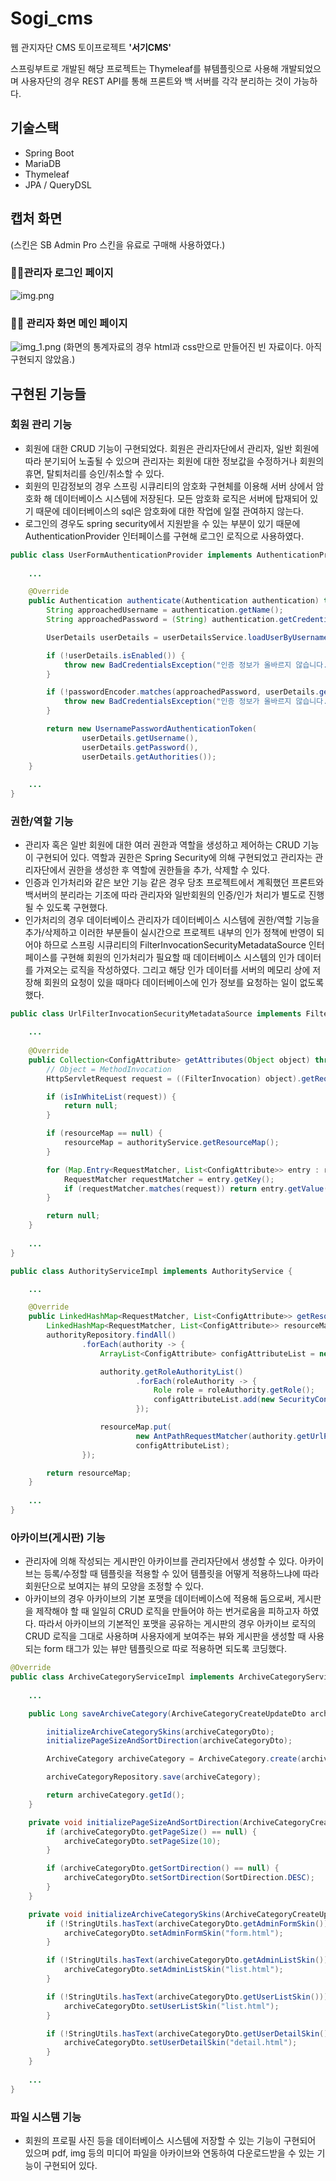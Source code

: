 # Sogi_cms

웹 관지자단 CMS 토이프로젝트 **'서기CMS'**

스프링부트로 개발된 해당 프로젝트는 Thymeleaf를 뷰템플릿으로 사용해 개발되었으며 사용자단의 경우 REST API를 통해 프론트와 백 서버를 각각 분리하는 것이 가능하다.

## 기술스택

* Spring Boot
* MariaDB
* Thymeleaf
* JPA / QueryDSL

## 캡처 화면

(스킨은 SB Admin Pro 스킨을 유료로 구매해 사용하였다.)

### 🕺🏻관리자 로그인 페이지
![img.png](img.png)

### 🕺🏻 관리자 화면 메인 페이지
![img_1.png](img_1.png)
(화면의 통계자료의 경우 html과 css만으로 만들어진 빈 자료이다. 아직 구현되지 않았음.)

## 구현된 기능들

### 회원 관리 기능
* 회원에 대한 CRUD 기능이 구현되었다. 회원은 관리자단에서 관리자, 일반 회원에 따라 분기되어 노출될 수 있으며 관리자는 회원에 대한 정보값을 수정하거나 회원의 휴면, 탈퇴처리를 승인/취소할 수 있다.
* 회원의 민감정보의 경우 스프링 시큐리티의 암호화 구현체를 이용해 서버 상에서 암호화 해 데이터베이스 시스템에 저장된다. 모든 암호화 로직은 서버에 탑재되어 있기 때문에 데이터베이스의 sql은 암호화에 대한 작업에 일절 관여하지 않는다.
* 로그인의 경우도 spring security에서 지원받을 수 있는 부분이 있기 때문에 AuthenticationProvider 인터페이스를 구현해 로그인 로직으로 사용하였다.
```java
public class UserFormAuthenticationProvider implements AuthenticationProvider {
    
    ...

    @Override
    public Authentication authenticate(Authentication authentication) throws AuthenticationException {
        String approachedUsername = authentication.getName();
        String approachedPassword = (String) authentication.getCredentials();

        UserDetails userDetails = userDetailsService.loadUserByUsername(approachedUsername);

        if (!userDetails.isEnabled()) {
            throw new BadCredentialsException("인증 정보가 올바르지 않습니다.");
        }

        if (!passwordEncoder.matches(approachedPassword, userDetails.getPassword())) {
            throw new BadCredentialsException("인증 정보가 올바르지 않습니다.");
        }

        return new UsernamePasswordAuthenticationToken(
                userDetails.getUsername(),
                userDetails.getPassword(),
                userDetails.getAuthorities());
    }
    
    ...
}
```

### 권한/역할 기능
* 관리자 혹은 일반 회원에 대한 여러 권한과 역할을 생성하고 제어하는 CRUD 기능이 구현되어 있다. 역할과 권한은 Spring Security에 의해 구현되었고 관리자는 관리자단에서 권한을 생성한 후 역할에 권한들을 추가, 삭제할 수 있다.
* 인증과 인가처리와 같은 보안 기능 같은 경우 당초 프로젝트에서 계획했던 프론트와 백서버의 분리라는 기조에 따라 관리자와 일반회원의 인증/인가 처리가 별도로 진행될 수 있도록 구현했다. 
* 인가처리의 경우 데이터베이스 관리자가 데이터베이스 시스템에 권한/역할 기능을 추가/삭제하고 이러한 부분들이 실시간으로 프로젝트 내부의 인가 정책에 반영이 되어야 하므로 스프링 시큐리티의 FilterInvocationSecurityMetadataSource 인터페이스를 구현해 회원의 인가처리가 필요할 때 데이터베이스 시스템의 인가 데이터를 가져오는 로직을 작성하였다. 그리고 해당 인가 데이터를 서버의 메모리 상에 저장해 회원의 요청이 있을 때마다 데이터베이스에 인가 정보를 요청하는 일이 없도록 했다.
```java
public class UrlFilterInvocationSecurityMetadataSource implements FilterInvocationSecurityMetadataSource {

    ...
    
    @Override
    public Collection<ConfigAttribute> getAttributes(Object object) throws IllegalArgumentException {
        // Object = MethodInvocation
        HttpServletRequest request = ((FilterInvocation) object).getRequest();

        if (isInWhiteList(request)) {
            return null;
        }

        if (resourceMap == null) {
            resourceMap = authorityService.getResourceMap();
        }

        for (Map.Entry<RequestMatcher, List<ConfigAttribute>> entry : resourceMap.entrySet()) {
            RequestMatcher requestMatcher = entry.getKey();
            if (requestMatcher.matches(request)) return entry.getValue();
        }

        return null;
    }
    
    ...
}
```
```java
public class AuthorityServiceImpl implements AuthorityService {

    ...

    @Override
    public LinkedHashMap<RequestMatcher, List<ConfigAttribute>> getResourceMap() {
        LinkedHashMap<RequestMatcher, List<ConfigAttribute>> resourceMap = new LinkedHashMap<>();
        authorityRepository.findAll()
                .forEach(authority -> {
                    ArrayList<ConfigAttribute> configAttributeList = new ArrayList<>();

                    authority.getRoleAuthorityList()
                            .forEach(roleAuthority -> {
                                Role role = roleAuthority.getRole();
                                configAttributeList.add(new SecurityConfig(role.getRoleName()));
                            });

                    resourceMap.put(
                            new AntPathRequestMatcher(authority.getUrlPath()),
                            configAttributeList);
                });

        return resourceMap;
    }
    
    ...
}
```

### 아카이브(게시판) 기능
* 관리자에 의해 작성되는 게시판인 아카이브를 관리자단에서 생성할 수 있다. 아카이브는 등록/수정할 때 템플릿을 적용할 수 있어 템플릿을 어떻게 적용하느냐에 따라 회원단으로 보여지는 뷰의 모양을 조정할 수 있다. 
* 아카이브의 경우 아카이브의 기본 포맷을 데이터베이스에 적용해 둠으로써, 게시판을 제작해야 할 때 일일히 CRUD 로직을 만들어야 하는 번거로움을 피하고자 하였다. 따라서 아카이브의 기본적인 포맷을 공유하는 게시판의 경우 아카이브 로직의 CRUD 로직을 그대로 사용하며 사용자에게 보여주는 뷰와 게시판을 생성할 때 사용되는 form 태그가 있는 뷰만 템플릿으로 따로 적용하면 되도록 코딩했다.
```java
@Override
public class ArchiveCategoryServiceImpl implements ArchiveCategoryService {
    
    ...

    public Long saveArchiveCategory(ArchiveCategoryCreateUpdateDto archiveCategoryDto) {

        initializeArchiveCategorySkins(archiveCategoryDto);
        initializePageSizeAndSortDirection(archiveCategoryDto);

        ArchiveCategory archiveCategory = ArchiveCategory.create(archiveCategoryDto);

        archiveCategoryRepository.save(archiveCategory);

        return archiveCategory.getId();
    }

    private void initializePageSizeAndSortDirection(ArchiveCategoryCreateUpdateDto archiveCategoryDto) {
        if (archiveCategoryDto.getPageSize() == null) {
            archiveCategoryDto.setPageSize(10);
        }

        if (archiveCategoryDto.getSortDirection() == null) {
            archiveCategoryDto.setSortDirection(SortDirection.DESC);
        }
    }

    private void initializeArchiveCategorySkins(ArchiveCategoryCreateUpdateDto archiveCategoryDto) {
        if (!StringUtils.hasText(archiveCategoryDto.getAdminFormSkin())) {
            archiveCategoryDto.setAdminFormSkin("form.html");
        }

        if (!StringUtils.hasText(archiveCategoryDto.getAdminListSkin())) {
            archiveCategoryDto.setAdminListSkin("list.html");
        }

        if (!StringUtils.hasText(archiveCategoryDto.getUserListSkin())) {
            archiveCategoryDto.setUserListSkin("list.html");
        }

        if (!StringUtils.hasText(archiveCategoryDto.getUserDetailSkin())) {
            archiveCategoryDto.setUserDetailSkin("detail.html");
        }
    }
            
    ...
}
```

### 파일 시스템 기능
* 회원의 프로필 사진 등을 데이터베이스 시스템에 저장할 수 있는 기능이 구현되어 있으며 pdf, img 등의 미디어 파일을 아카이브와 연동하여 다운로드받을 수 있는 기능이 구현되어 있다.